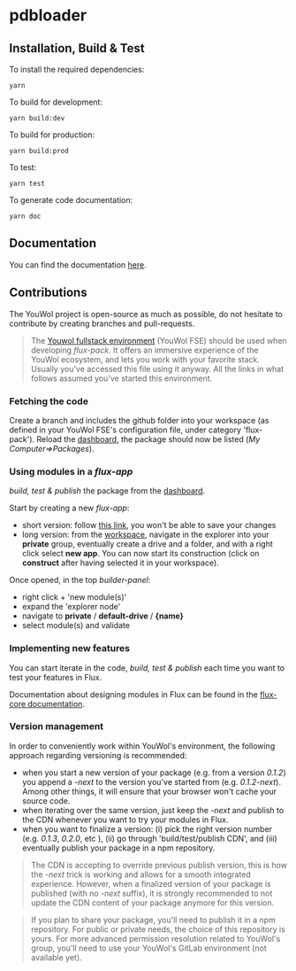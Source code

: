 # pdbloader





## Installation, Build & Test 

To install the required dependencies:
```shell
yarn 
```

To build for development:
```shell
yarn build:dev
```

To build for production:
```shell
yarn build:prod
```

To test:
```shell
yarn test
```

To generate code documentation:
```shell
yarn doc
```
## Documentation

You can find the documentation [here](https://roman105.github.io/flux-pdb/dist/docs/).


## Contributions

The YouWol project is open-source as much as possible, 
do not hesitate to contribute by creating branches and pull-requests.

> The [Youwol fullstack environment](https://pypi.org/project/youwol/) (YouWol FSE) should be used when developing
> *flux-pack*. It offers an immersive experience of the YouWol ecosystem, and lets
> you work with your favorite stack. Usually you've accessed this file using it anyway.
> All the links in what follows assumed you've started this environment.

### Fetching the code

Create a branch and includes the github folder
into your workspace (as defined in your YouWol FSE's configuration file, under
category 'flux-pack'). Reload the [dashboard](/ui/dashboard-developer/), 
the package should now be listed (*My Computer=>Packages*).

### Using modules in a *flux-app*

*build, test & publish* the package from the [dashboard](/ui/dashboard-developer/).

Start by creating a new *flux-app*:
-    short version: follow [this link](/ui/flux-builder/?uri=%7B%22name%22%3A%22new%20flux-project%22%2C%22description%22%3A%22%22%2C%22runnerRendering%22%3A%7B%22layout%22%3A%22%22%2C%22style%22%3A%22%22%7D%2C%22builderRendering%22%3A%7B%22descriptionsBoxes%22%3A%5B%5D%2C%22modulesView%22%3A%5B%5D%2C%22connectionsView%22%3A%5B%5D%7D%2C%22requirements%22%3A%7B%22fluxComponents%22%3A%5B%5D%2C%22fluxPacks%22%3A%5B%5D%2C%22libraries%22%3A%7B%7D%2C%22loadingGraph%22%3A%7B%22graphType%22%3A%22sequential-v1%22%2C%22lock%22%3A%5B%5D%2C%22definition%22%3A%5B%5B%5D%5D%7D%7D%2C%22workflow%22%3A%7B%22modules%22%3A%5B%5D%2C%22connections%22%3A%5B%5D%2C%22plugins%22%3A%5B%5D%2C%22rootLayerTree%22%3A%7B%22layerId%22%3A%22rootLayer%22%2C%22moduleIds%22%3A%5B%5D%2C%22title%22%3A%22rootLayer%22%2C%22children%22%3A%5B%5D%7D%7D%7D), you won't be able to save your changes
-   long version: from the [workspace](/ui/workspace-explorer/), navigate in the explorer into your **private** group,
eventually create a drive and a folder, and with a right click select **new app**. You can now start its construction (click 
on **construct** after having selected it in your workspace).

Once opened, in the top *builder-panel*:
-    right click + 'new module(s)'
-    expand the 'explorer node'
-    navigate to **private** / **default-drive** / **{name}**
-    select module(s) and validate

### Implementing new features

You can start iterate in the code, *build, test & publish* each time
you want to test your features in Flux. 

Documentation about designing modules in Flux can be found in the
[flux-core documentation](/api/assets-gateway/raw/package/QHlvdXdvbC9mbHV4LWNvcmU=/latest/dist/docs/modules/core_concepts.html).


### Version management 

In order to conveniently work within YouWol's environment, the following 
approach regarding versioning is recommended:
-   when you start a new version of your package (e.g. from a version *0.1.2*)
you append a *-next* to the version you've started from (e.g. *0.1.2-next*). 
    Among other things, it will ensure that your browser won't cache your source code.
-   when iterating over the same version, just keep the *-next* and publish to the CDN
    whenever you want to try your modules in Flux.
-   when you want to finalize a version: (i) pick the right version number 
    (e.g. *0.1.3*, *0.2.0*, etc ), (ii) go through 'build/test/publish CDN', 
    and (iii) eventually publish your package in a npm repository.

> The CDN is accepting to override previous publish version, this
> is how the *-next* trick is working and allows for a smooth integrated 
> experience. However, when a finalized version of your package is published
> (with no *-next* suffix), it is strongly recommended to not update the
> CDN content of your package anymore for this version.

> If you plan to share your package, you'll need to publish it in a npm repository.
> For public or private needs, the choice of this repository is yours.
> For more advanced permission resolution related to YouWol's group, you'll need to use your 
> YouWol's GitLab environment (not available yet).
